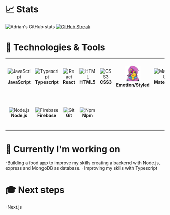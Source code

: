 # 📈 Stats

![Adrian's GitHub stats](https://github-readme-stats.vercel.app/api?username=adrianhm13&show_icons=true&theme=material-palenight)
[![GitHub Streak](http://github-readme-streak-stats.herokuapp.com?user=adrianhm13&theme=material-palenight&date_format=M%20j%5B%2C%20Y%5D)](https://git.io/streak-stats)

# 🔧 Technologies & Tools

<table>
  <tr>
    <td align="center"height="108px" width="108px">
      <img
        src="https://cdn.jsdelivr.net/gh/devicons/devicon/icons/javascript/javascript-plain.svg"
        width="48"
        height="48"
        alt="JavaScript"
      />
      <br /><strong>JavaScript</strong>
    </td>
    <td align="center"height="108px" width="108px">
      <img
        src="https://cdn.jsdelivr.net/gh/devicons/devicon/icons/typescript/typescript-original.svg"
        width="48"
        height="48"
        alt="Typescript"
      />
      <br /><strong>Typescript</strong>
    </td>
        <td align="center"height="108px" width="108px">
      <img
        src="https://cdn.jsdelivr.net/gh/devicons/devicon/icons/react/react-original.svg"
        width="48"
        height="48"
        alt="React"
      />
      <br /><strong>React</strong>
    </td>
    <td align="center" height="108px" width="108px">
      <img
        src="https://cdn.jsdelivr.net/gh/devicons/devicon/icons/html5/html5-plain.svg"
        width="48"
        height="48"
        alt="HTML"
      />
      <br /><strong>HTML5</strong>
    </td>
    <td align="center"height="108px" width="108px">
      <img
        src="https://cdn.jsdelivr.net/gh/devicons/devicon/icons/css3/css3-plain.svg"
        width="48"
        height="48"
        alt="CSS3"
      />
      <br /><strong>CSS3</strong>
    </td>
     <td align="center"height="108px" width="108px">
      <img
        src="https://raw.githubusercontent.com/emotion-js/emotion/main/emotion.png"
        width="48"
        height="48"
        alt="Emotion"
      />
      <br /><strong>Emotion/Styled</strong>
    </td>
        <td align="center"height="108px" width="108px">
      <img
        src="https://cdn.jsdelivr.net/gh/devicons/devicon/icons/materialui/materialui-original.svg"
        width="48"
        height="48"
        alt="MaterialUI"
      />
      <br /><strong>MaterialUI</strong>
    </td>
        <td align="center"height="108px" width="108px">
      <img
        src="https://cdn.jsdelivr.net/gh/devicons/devicon/icons/bootstrap/bootstrap-plain.svg"
        width="48"
        height="48"
        alt="Bootstrap"
      />
      <br /><strong>Bootstrap</strong>
    </td>
</tr>
  <tr>
    <td align="center"height="108px" width="108px">
      <img
        src="https://cdn.jsdelivr.net/gh/devicons/devicon/icons/nodejs/nodejs-original.svg"
        width="48"
        height="48"
        alt="Node.js"
      />
      <br /><strong>Node.js</strong>
    </td>
    <td align="center" height="108" width="108">
      <img
        src="https://cdn.jsdelivr.net/gh/devicons/devicon/icons/firebase/firebase-plain.svg"
        width="48"
        height="48"
        alt="Firebase"
      />
      <br /><strong>Firebase</strong>
    </td>
    <td align="center"height="108px" width="108px">
      <img
        src="https://cdn.jsdelivr.net/gh/devicons/devicon/icons/git/git-original.svg"
        width="48"
        height="48"
        alt="Git"
      />
      <br /><strong>Git</strong>
    </td>
    <td align="center"height="108px" width="108px">
      <img
        src="https://cdn.jsdelivr.net/gh/devicons/devicon/icons/npm/npm-original-wordmark.svg"
        width="48"
        height="48"
        alt="Npm"
      />
      <br /><strong>Npm</strong>
    </td>
  </tr>
</table>

# 💼 Currently I'm working on

-Building a food app to improve my skills creating a backend with Node.js, express and MongoDB as database.
-Improving my skills with Typescript

# 🎓 Next steps

-Next.js
